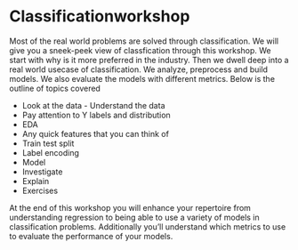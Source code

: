 # Classificationworkshop

Most of the real world problems are solved through classification. We will give you a sneek-peek view of classfication through this workshop. We start with why is it more preferred in the industry. Then we dwell deep into a real world usecase of classification. We analyze, preprocess and build models. We also evaluate the models with different metrics. Below is the outline of topics covered

- Look at the data - Understand the data
- Pay attention to Y labels and distribution
- EDA
- Any quick features that you can think of
- Train test split
- Label encoding
- Model
- Investigate
- Explain
- Exercises

At the end of this workshop you will enhance your repertoire from understanding regression to being able to use a variety of models in classification problems. Additionally you’ll understand which metrics to use to evaluate the performance of your models.
